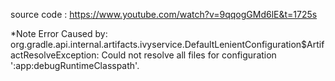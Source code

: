 source code : https://www.youtube.com/watch?v=9qqogGMd6lE&t=1725s

*Note
Error
Caused by: org.gradle.api.internal.artifacts.ivyservice.DefaultLenientConfiguration$ArtifactResolveException: Could not resolve all files for configuration ':app:debugRuntimeClasspath'.
